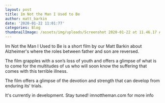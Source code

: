 ```yaml
---
layout: post
title: Im Not the Man I Used to Be
author: matt_barkin
date: '2020-01-22 11:01:77'
categories: Blog
thumbnailImage: /assets/img/uploads/Screenshot 2020-01-22 at 11.46.17 AM.png
---
```

Im Not the Man I Used to Be is a short film by our Matt Barkin about Alzheimer's where the roles between father and son are reversed.

The film grapples with a son’s loss of youth and offers a glimpse of what is to come for the multitudes of us who will soon know the suffering that comes with this terrible illness.

The film offers a glimpse of the devotion and strength that can develop from enduring its’ trials.

It's currently in development. Stay tuned! imnottheman.com for more info
